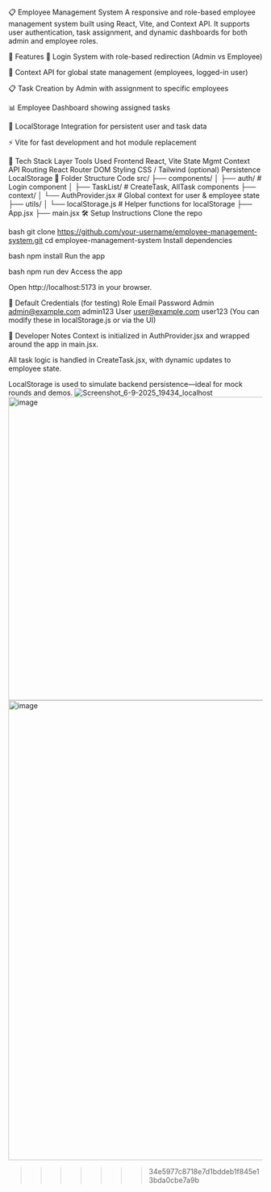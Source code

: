 
📋 Employee Management System
A responsive and role-based employee management system built using React, Vite, and Context API. It supports user authentication, task assignment, and dynamic dashboards for both admin and employee roles.

🚀 Features
🔐 Login System with role-based redirection (Admin vs Employee)

👥 Context API for global state management (employees, logged-in user)

📋 Task Creation by Admin with assignment to specific employees

📊 Employee Dashboard showing assigned tasks

💾 LocalStorage Integration for persistent user and task data

⚡️ Vite for fast development and hot module replacement

🧱 Tech Stack
Layer	Tools Used
Frontend	React, Vite
State Mgmt	Context API
Routing	React Router DOM
Styling	CSS / Tailwind (optional)
Persistence	LocalStorage
📁 Folder Structure
Code
src/
├── components/
│   ├── auth/             # Login component
│   ├── TaskList/         # CreateTask, AllTask components
├── context/
│   └── AuthProvider.jsx  # Global context for user & employee state
├── utils/
│   └── localStorage.js   # Helper functions for localStorage
├── App.jsx
├── main.jsx
🛠️ Setup Instructions
Clone the repo

bash
git clone https://github.com/your-username/employee-management-system.git
cd employee-management-system
Install dependencies

bash
npm install
Run the app

bash
npm run dev
Access the app

Open http://localhost:5173 in your browser.

🔑 Default Credentials (for testing)
Role	Email	Password
Admin	admin@example.com	admin123
User	user@example.com	user123
(You can modify these in localStorage.js or via the UI)

🧠 Developer Notes
Context is initialized in AuthProvider.jsx and wrapped around the app in main.jsx.

All task logic is handled in CreateTask.jsx, with dynamic updates to employee state.

LocalStorage is used to simulate backend persistence—ideal for mock rounds and demos.
![Screenshot_6-9-2025_19434_localhost](https://github.com/user-attachments/assets/c44872f4-ca98-4908-9bcc-166d48f06b02)
<img width="800" height="601" alt="image" src="https://github.com/user-attachments/assets/21560cad-ec66-4085-9870-ddd5d49d3ffe" />
<img width="1901" height="911" alt="image" src="https://github.com/user-attachments/assets/a318ea93-6e9f-4f03-ad34-c0bae9fcdad8" />




>>>>>>> 34e5977c8718e7d1bddeb1f845e13bda0cbe7a9b
